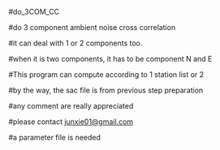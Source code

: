 #do_3COM_CC

#do 3 component ambient noise cross correlation

#it can deal with 1 or 2 components too.

#when it is two components, it has to be component N and E

#This program can compute according to 1 station list or 2

#by the way, the sac file is from previous step preparation

#any comment are really appreciated

#please contact junxie01@gmail.com

#a parameter file is needed
